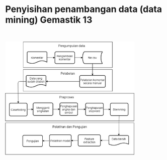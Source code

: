 # Penyisihan penambangan data (data mining) Gemastik 13
<br>
<br/>

<img src="flow.jpg" alt="flow diagram" height="360"/>
